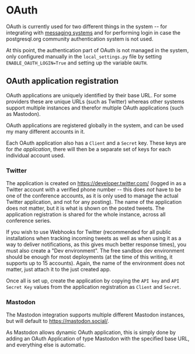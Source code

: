 # OAuth

OAuth is currently used for two different things in the system -- for
integrating with [messaging systems](integrations.md) and for performing
login in case the postgresql.org community authentication system is
not used.

At this point, the authentication part of OAuth is not managed in the
system, only configured manually in the `local_settings.py` file by
setting `ENABLE_OAUTH_LOGIN=True` and setting up the variable `OAUTH`.

## OAuth application registration

OAuth applications are uniquely identified by their base URL. For some
providers these are unique URLs (such as Twitter) whereas other
systems support multiple instances and therefor multiple OAuth
applications (such as Mastodon).

OAuth applications are registered globally in the system, and can be
used my many different accounts in it.

Each OAuth application also has a `Client` and a `Secret`
key. These keys are for *the application*, there will then be a
separate set of keys for each individual account used.

### Twitter

The application is created on https://developer.twitter.com/ (logged
in as a Twitter account with a verified phone number -- this does
*not* have to be one of the conference accounts, as it is only
used to manage the actual Twitter application, and not for any
posting). The name of the application does not matter, but it is what
is shown on the posted tweets. The application registration is shared
for the whole instance, across all conference series.

If you wish to use Webhooks for Twitter (recommended for all public
installations when tracking incoming tweets as well as when using it
as a way to deliver notifications, as this gives much better response
times), you must also create a "Dev environment". The free sandbox dev
environment should be enough for most deployments (at the time of this
writing, it supports up to 15 accounts). Again, the name of the
environment does not matter, just attach it to the just created app.

Once all is set up, create the application by copying the
`API key` and `API Secret Key` values from the application
registration as `Client` and `Secret`.

### Mastodon

The Mastodon integration supports multiple different Mastodon
instances, but will default to https://mastodon.social/.

As Mastodon allows dynamic OAuth application, this is simply
done by adding an OAuth Application of type Mastodon with the
specified base URL, and everything else is automatic.
